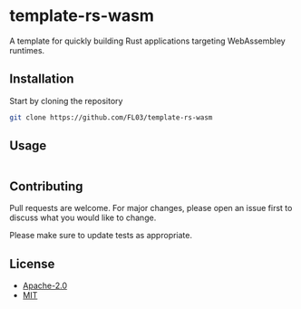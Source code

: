 # template-rs-wasm

A template for quickly building Rust applications targeting WebAssembley runtimes.

## Installation

Start by cloning the repository

```bash
git clone https://github.com/FL03/template-rs-wasm

```

## Usage

```rust

```

## Contributing

Pull requests are welcome. For major changes, please open an issue first
to discuss what you would like to change.

Please make sure to update tests as appropriate.

## License

* [Apache-2.0](https://choosealicense.com/licenses/apache-2.0/)
* [MIT](https://choosealicense.com/licenses/mit/)
